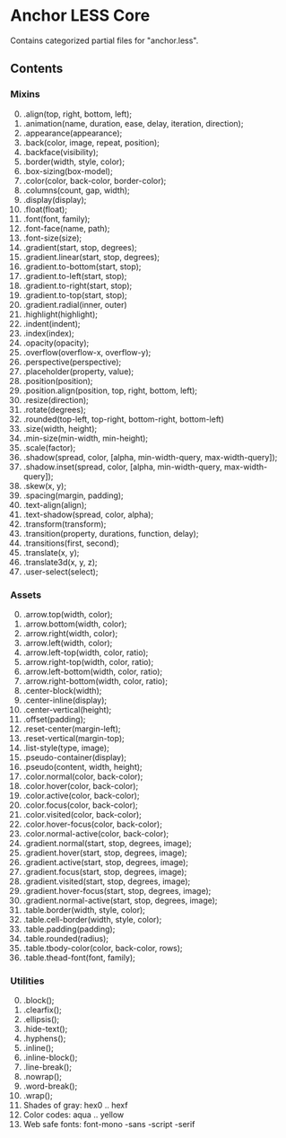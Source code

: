 # Anchor LESS Core

Contains categorized partial files for "anchor.less".

## Contents

### Mixins

00. .align(top, right, bottom, left);
00. .animation(name, duration, ease, delay, iteration, direction);
00. .appearance(appearance);
00. .back(color, image, repeat, position);
00. .backface(visibility);
00. .border(width, style, color);
00. .box-sizing(box-model);
00. .color(color, back-color, border-color);
00. .columns(count, gap, width);
00. .display(display);
00. .float(float);
00. .font(font, family);
00. .font-face(name, path);
00. .font-size(size);
00. .gradient(start, stop, degrees);
00. .gradient.linear(start, stop, degrees);
00. .gradient.to-bottom(start, stop);
00. .gradient.to-left(start, stop);
00. .gradient.to-right(start, stop);
00. .gradient.to-top(start, stop);
00. .gradient.radial(inner, outer)
00. .highlight(highlight);
00. .indent(indent);
00. .index(index);
00. .opacity(opacity);
00. .overflow(overflow-x, overflow-y);
00. .perspective(perspective);
00. .placeholder(property, value);
00. .position(position);
00. .position.align(position, top, right, bottom, left);
00. .resize(direction);
00. .rotate(degrees);
00. .rounded(top-left, top-right, bottom-right, bottom-left)
00. .size(width, height);
00. .min-size(min-width, min-height);
00. .scale(factor);
00. .shadow(spread, color, [alpha, min-width-query, max-width-query]);
00. .shadow.inset(spread, color, [alpha, min-width-query, max-width-query]);
00. .skew(x, y);
00. .spacing(margin, padding);
00. .text-align(align);
00. .text-shadow(spread, color, alpha);
00. .transform(transform);
00. .transition(property, durations, function, delay);
00. .transitions(first, second);
00. .translate(x, y);
00. .translate3d(x, y, z);
00. .user-select(select);

### Assets

00. .arrow.top(width, color);
00. .arrow.bottom(width, color);
00. .arrow.right(width, color);
00. .arrow.left(width, color);
00. .arrow.left-top(width, color, ratio);
00. .arrow.right-top(width, color, ratio);
00. .arrow.left-bottom(width, color, ratio);
00. .arrow.right-bottom(width, color, ratio);
00. .center-block(width);
00. .center-inline(display);
00. .center-vertical(height);
00. .offset(padding);
00. .reset-center(margin-left);
00. .reset-vertical(margin-top);
00. .list-style(type, image);
00. .pseudo-container(display);
00. .pseudo(content, width, height);
00. .color.normal(color, back-color);
00. .color.hover(color, back-color);
00. .color.active(color, back-color);
00. .color.focus(color, back-color);
00. .color.visited(color, back-color);
00. .color.hover-focus(color, back-color);
00. .color.normal-active(color, back-color);
00. .gradient.normal(start, stop, degrees, image);
00. .gradient.hover(start, stop, degrees, image);
00. .gradient.active(start, stop, degrees, image);
00. .gradient.focus(start, stop, degrees, image);
00. .gradient.visited(start, stop, degrees, image);
00. .gradient.hover-focus(start, stop, degrees, image);
00. .gradient.normal-active(start, stop, degrees, image);
00. .table.border(width, style, color);
00. .table.cell-border(width, style, color);
00. .table.padding(padding);
00. .table.rounded(radius);
00. .table.tbody-color(color, back-color, rows);
00. .table.thead-font(font, family);

### Utilities

00. .block();
00. .clearfix();
00. .ellipsis();
00. .hide-text();
00. .hyphens();
00. .inline();
00. .inline-block();
00. .line-break();
00. .nowrap();
00. .word-break();
00. .wrap();
00. Shades of gray: hex0 .. hexf
00. Color codes: aqua .. yellow
00. Web safe fonts: font-mono -sans -script -serif
